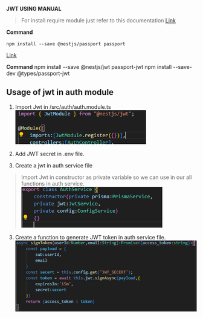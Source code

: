 **JWT USING MANUAL**
>For install require module just refer to this documentation
[Link](https://docs.nestjs.com/recipes/passport)


**Command**
```
npm install --save @nestjs/passport passport
```

[Link](https://docs.nestjs.com/recipes/passport#jwt-functionality)

**Command**
npm install --save @nestjs/jwt passport-jwt
npm install --save-dev @types/passport-jwt 

## Usage of jwt in auth module
1. Import Jwt in /src/auth/auth.module.ts 
![alt text](documentation_images/image.png)

3. Add JWT secret in .env file.

2. Create a jwt in auth service file
> Import Jwt in constructor as private variable so we can use in our all functions in auth service.
![alt text](documentation_images/auth.service.js.jwt.png)

3. Create a function to generate JWT token in auth service file.
![alt text](documentation_images/auth.service.js.generate.jwt.png)




